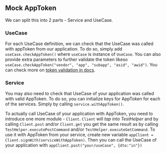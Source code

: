 ## Mock AppToken

We can split this into 2 parts - Service and UseCase.

### UseCase

For each UseCase definition, we can check that the UseCase was called with appToken from our application. To do so, simply add `useCase.checkAppToken()` where `useCase` is instance of `UseCase`. You can also provide extra parameters to further validate the token likeso `useCase.checkAppToken("vendor", "app", "subapp", "asid", "awid")`. You can check more on [token validation in docs](https://uuos9.plus4u.net/uu-bookkitg01-main/78462435-2590bf997d264d959b9d6a88ee1d0ff5/book/page?code=uuAppWorkspaceReferenceDocumentation_00).

### Service

You may also need to check that UseCase of your application was called with valid AppToken. To do so, you can initialize keys for AppToken for each of the services. Simply by calling `service.withAppToken()`. 

To actually call UseCase of your application with AppToken, you need to introduce one more module - `Client`. `Client` will _tap into TestHelper_ and by calling `Client.post` and/or `Client.get` you get the same result as by calling `TestHelper.executePostCommand` and/or `TestHelper.executeGetCommand`. To use it with AppToken from your service, create new variable `appClient = Client.signWith(serviceWithAppToken)`. Then you can call the UseCase of your application with `appClient.post("your/useCase", {dto:"in"})`
